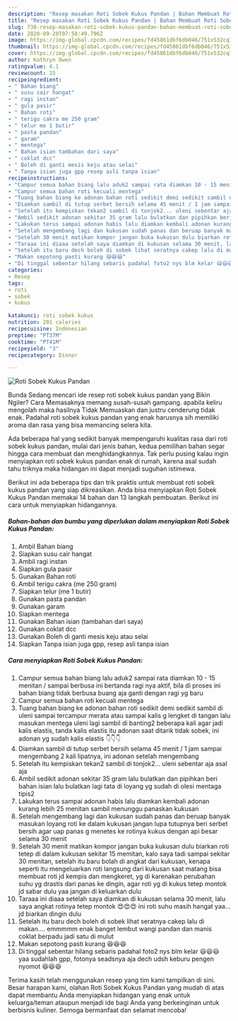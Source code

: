 ```yaml
---
description: "Resep masakan Roti Sobek Kukus Pandan | Bahan Membuat Roti Sobek Kukus Pandan Yang Lezat"
title: "Resep masakan Roti Sobek Kukus Pandan | Bahan Membuat Roti Sobek Kukus Pandan Yang Lezat"
slug: 738-resep-masakan-roti-sobek-kukus-pandan-bahan-membuat-roti-sobek-kukus-pandan-yang-lezat
date: 2020-09-20T07:50:49.796Z
image: https://img-global.cpcdn.com/recipes/fd45861dbf6db046/751x532cq70/roti-sobek-kukus-pandan-foto-resep-utama.jpg
thumbnail: https://img-global.cpcdn.com/recipes/fd45861dbf6db046/751x532cq70/roti-sobek-kukus-pandan-foto-resep-utama.jpg
cover: https://img-global.cpcdn.com/recipes/fd45861dbf6db046/751x532cq70/roti-sobek-kukus-pandan-foto-resep-utama.jpg
author: Kathryn Owen
ratingvalue: 4.1
reviewcount: 15
recipeingredient:
- " Bahan biang"
- " susu cair hangat"
- " ragi instan"
- " gula pasir"
- " Bahan roti"
- " terigu cakra me 250 gram"
- " telur me 1 butir"
- " pasta pandan"
- " garam"
- " mentega"
- " Bahan isian tambahan dari saya"
- " coklat dcc"
- " Boleh di ganti mesis keju atau selai"
- " Tanpa isian juga gpp resep asli tanpa isian"
recipeinstructions:
- "Campur semua bahan biang lalu aduk2 sampai rata diamkan 10 - 15 menitan / sampai berbusa ini bertanda ragi nya aktif, bila di proses ini bahan biang tidak berbusa buang aja ganti dengan ragi yg baru"
- "Campur semua bahan roti kecuali mentega"
- "Tuang bahan biang ke adonan bahan roti sedikit demi sedikit sambil di uleni sampai tercampur merata atau sampai kalis g lengket di tangan lalu masukan mentega uleni lagi sambil di banting2 beberapa kali agar jadi kalis elastis, tanda kalis elastis itu adonan saat ditarik tidak sobek, ini adonan yg sudah kalis elastis 👇👇👇"
- "Diamkan sambil di tutup serbet bersih selama 45 menit / 1 jam sampai mengembang 2 kali lipatnya, ini adonan setelah mengembang"
- "Setelah itu kempiskan tekan2 sambil di tonjok2... uleni sebentar aja asal aja"
- "Ambil sedikit adonan sekitar 35 gram lalu bulatkan dan pipihkan beri bahan isian lalu bulatkan lagi tata di loyang yg sudah di olesi mentaga tipis2"
- "Lakukan terus sampai adonan habis lalu diamkan kembali adonan kurang lebih 25 menitan sambil menunggu panaskan kukusan"
- "Setelah mengembang lagi dan kukusan sudah panas dan beruap banyak masukan loyang roti ke dalam kukusan jangan lupa tutupnya beri serbet bersih agar uap panas g menetes ke rotinya kukus dengan api besar selama 30 menit"
- "Setelah 30 menit matikan kompor jangan buka kukusan dulu biarkan roti tetep di dalam kukusan sekitar 15 memitan, kalo saya tadi sampai sekitar 30 menitan, setelah itu baru bolah di angkat dari kukusan, kenapa seperti itu mengeluarkan roti langsung dari kukusan saat matang bisa membuat roti jd kempis dan mengkeret, yg di karenakan perubahan suhu yg drastis dari panas ke dingin, agar roti yg di kukus tetep montok jd sabar dulu yaa jangan di keluarkan dulu"
- "Taraaa ini diaaa setelah saya diamkan di kukusan selama 30 menit, lalu saya angkat rotinya tetep montok 😍😍😍 ini roti suhu masih hangat yaa... jd biarkan dingin dulu"
- "Setelah itu baru dech boleh di sobek lihat seratnya cakep lalu di makan.... emmmmm enak banget lembut wangi pandan dan manis coklat berpadu jadi satu di mulut"
- "Makan sepotong pasti kurang 😆😆😆"
- "Di tinggal sebentar hilang sebaris padahal foto2 nys blm kelar 😃😃😃 yaa sudahlah gpp, fotonya seadsnya aja dech udsh keburu pengen nyomot 😆😆😆"
categories:
- Resep
tags:
- roti
- sobek
- kukus

katakunci: roti sobek kukus 
nutrition: 201 calories
recipecuisine: Indonesian
preptime: "PT37M"
cooktime: "PT41M"
recipeyield: "3"
recipecategory: Dinner

---
```



![Roti Sobek Kukus Pandan](https://img-global.cpcdn.com/recipes/fd45861dbf6db046/751x532cq70/roti-sobek-kukus-pandan-foto-resep-utama.jpg)

Bunda Sedang mencari ide resep roti sobek kukus pandan yang Bikin Ngiler? Cara Memasaknya memang susah-susah gampang. apabila keliru mengolah maka hasilnya Tidak Memuaskan dan justru cenderung tidak enak. Padahal roti sobek kukus pandan yang enak harusnya sih memiliki aroma dan rasa yang bisa memancing selera kita.



Ada beberapa hal yang sedikit banyak mempengaruhi kualitas rasa dari roti sobek kukus pandan, mulai dari jenis bahan, kedua pemilihan bahan segar hingga cara membuat dan menghidangkannya. Tak perlu pusing kalau ingin menyiapkan roti sobek kukus pandan enak di rumah, karena asal sudah tahu triknya maka hidangan ini dapat menjadi suguhan istimewa.


Berikut ini ada beberapa tips dan trik praktis untuk membuat roti sobek kukus pandan yang siap dikreasikan. Anda bisa menyiapkan Roti Sobek Kukus Pandan memakai 14 bahan dan 13 langkah pembuatan. Berikut ini cara untuk menyiapkan hidangannya.

<!--inarticleads1-->

##### Bahan-bahan dan bumbu yang diperlukan dalam menyiapkan Roti Sobek Kukus Pandan:

1. Ambil  Bahan biang
1. Siapkan  susu cair hangat
1. Ambil  ragi instan
1. Siapkan  gula pasir
1. Gunakan  Bahan roti
1. Ambil  terigu cakra (me 250 gram)
1. Siapkan  telur (me 1 butir)
1. Gunakan  pasta pandan
1. Gunakan  garam
1. Siapkan  mentega
1. Gunakan  Bahan isian (tambahan dari saya)
1. Gunakan  coklat dcc
1. Gunakan  Boleh di ganti mesis keju atau selai
1. Siapkan  Tanpa isian juga gpp, resep asli tanpa isian




<!--inarticleads2-->

##### Cara menyiapkan Roti Sobek Kukus Pandan:

1. Campur semua bahan biang lalu aduk2 sampai rata diamkan 10 - 15 menitan / sampai berbusa ini bertanda ragi nya aktif, bila di proses ini bahan biang tidak berbusa buang aja ganti dengan ragi yg baru
1. Campur semua bahan roti kecuali mentega
1. Tuang bahan biang ke adonan bahan roti sedikit demi sedikit sambil di uleni sampai tercampur merata atau sampai kalis g lengket di tangan lalu masukan mentega uleni lagi sambil di banting2 beberapa kali agar jadi kalis elastis, tanda kalis elastis itu adonan saat ditarik tidak sobek, ini adonan yg sudah kalis elastis 👇👇👇
1. Diamkan sambil di tutup serbet bersih selama 45 menit / 1 jam sampai mengembang 2 kali lipatnya, ini adonan setelah mengembang
1. Setelah itu kempiskan tekan2 sambil di tonjok2... uleni sebentar aja asal aja
1. Ambil sedikit adonan sekitar 35 gram lalu bulatkan dan pipihkan beri bahan isian lalu bulatkan lagi tata di loyang yg sudah di olesi mentaga tipis2
1. Lakukan terus sampai adonan habis lalu diamkan kembali adonan kurang lebih 25 menitan sambil menunggu panaskan kukusan
1. Setelah mengembang lagi dan kukusan sudah panas dan beruap banyak masukan loyang roti ke dalam kukusan jangan lupa tutupnya beri serbet bersih agar uap panas g menetes ke rotinya kukus dengan api besar selama 30 menit
1. Setelah 30 menit matikan kompor jangan buka kukusan dulu biarkan roti tetep di dalam kukusan sekitar 15 memitan, kalo saya tadi sampai sekitar 30 menitan, setelah itu baru bolah di angkat dari kukusan, kenapa seperti itu mengeluarkan roti langsung dari kukusan saat matang bisa membuat roti jd kempis dan mengkeret, yg di karenakan perubahan suhu yg drastis dari panas ke dingin, agar roti yg di kukus tetep montok jd sabar dulu yaa jangan di keluarkan dulu
1. Taraaa ini diaaa setelah saya diamkan di kukusan selama 30 menit, lalu saya angkat rotinya tetep montok 😍😍😍 ini roti suhu masih hangat yaa... jd biarkan dingin dulu
1. Setelah itu baru dech boleh di sobek lihat seratnya cakep lalu di makan.... emmmmm enak banget lembut wangi pandan dan manis coklat berpadu jadi satu di mulut
1. Makan sepotong pasti kurang 😆😆😆
1. Di tinggal sebentar hilang sebaris padahal foto2 nys blm kelar 😃😃😃 yaa sudahlah gpp, fotonya seadsnya aja dech udsh keburu pengen nyomot 😆😆😆




Terima kasih telah menggunakan resep yang tim kami tampilkan di sini. Besar harapan kami, olahan Roti Sobek Kukus Pandan yang mudah di atas dapat membantu Anda menyiapkan hidangan yang enak untuk keluarga/teman ataupun menjadi ide bagi Anda yang berkeinginan untuk berbisnis kuliner. Semoga bermanfaat dan selamat mencoba!
